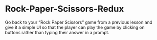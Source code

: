 # Rock-Paper-Scissors-Redux

Go back to your “Rock Paper Scissors” game from a previous lesson and give it a simple UI so that the player can play the game by clicking on buttons rather than typing their answer in a prompt.
